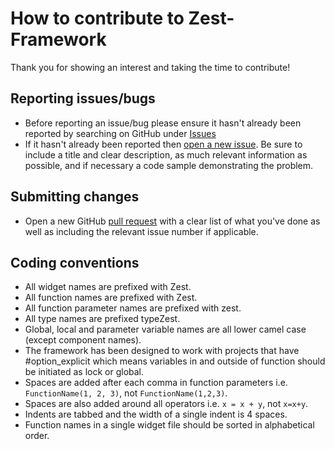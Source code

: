 # How to contribute to Zest-Framework

Thank you for showing an interest and taking the time to contribute!

## Reporting issues/bugs

* Before reporting an issue/bug please ensure it hasn't already been reported by searching on GitHub under [Issues](https://github.com/KevinCrossDCL/Zest-Framework/issues)
* If it hasn't already been reported then [open a new issue](https://github.com/KevinCrossDCL/Zest-Framework/issues/new). Be sure to include a title and clear description, as much relevant information as possible, and if necessary a code sample demonstrating the problem.

## Submitting changes

* Open a new GitHub [pull request](https://github.com/KevinCrossDCL/Zest-Framework/pull/new/master) with a clear list of what you've done as well as including the relevant issue number if applicable.

## Coding conventions

  * All widget names are prefixed with Zest.
  * All function names are prefixed with Zest.
  * All function parameter names are prefixed with zest.
  * All type names are prefixed typeZest.
  * Global, local and parameter variable names are all lower camel case (except component names).
  * The framework has been designed to work with projects that have #option_explicit which means variables in and outside of function should be initiated as lock or global.
  * Spaces are added after each comma in function parameters i.e. `FunctionName(1, 2, 3)`, not `FunctionName(1,2,3)`.
  * Spaces are also added around all operators i.e. `x = x + y`, not `x=x+y`.
  * Indents are tabbed and the width of a single indent is 4 spaces.
  * Function names in a single widget file should be sorted in alphabetical order.
